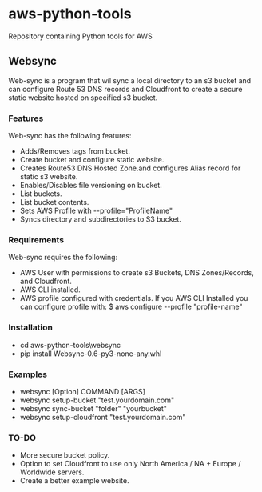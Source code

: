 # aws-python-tools

Repository containing Python tools for AWS

## Websync

Web-sync is a program that wil sync a local directory to an s3 bucket and can configure Route 53 DNS records and Cloudfront to create a secure static website hosted on specified s3 bucket.  

### Features

Web-sync has the following features:

- Adds/Removes tags from bucket.
- Create bucket and configure static website.
- Creates Route53 DNS Hosted Zone.and configures Alias record for static s3 website.
- Enables/Disables file versioning on bucket.
- List buckets.
- List bucket contents.
- Sets AWS Profile with --profile="ProfileName"
- Syncs directory and subdirectories to S3 bucket.

### Requirements

Web-sync requires the following:

- AWS User with permissions to create s3 Buckets, DNS Zones/Records, and Cloudfront.
- AWS CLI installed.
- AWS profile configured with credentials.  If you AWS CLI Installed you can configure profile with:
    $ aws configure --profile "profile-name"

### Installation

- cd aws-python-tools\websync
- pip install Websync-0.6-py3-none-any.whl

### Examples
- websync [Option] COMMAND [ARGS]
- websync setup-bucket "test.yourdomain.com"
- websync sync-bucket "folder" "yourbucket"
- websync setup-cloudfront "test.yourdomain.com" 

### TO-DO
- More secure bucket policy.
- Option to set Cloudfront to use only North America / NA + Europe / Worldwide servers.
- Create a better example website.
